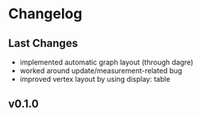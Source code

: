 # Changelog

## Last Changes

- implemented automatic graph layout (through dagre)
- worked around update/measurement-related bug
- improved vertex layout by using display: table


## v0.1.0
